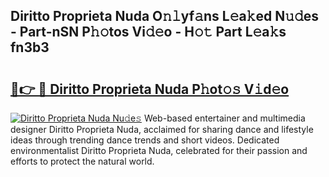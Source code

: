 ## Diritto Proprieta Nuda O𝚗𝚕yf𝚊ns L𝚎a𝚔ed N𝚞𝚍es - Part-nSN P𝚑𝚘tos Vi𝚍𝚎o - H𝚘𝚝 Part L𝚎a𝚔s fn3b3

# <h2><a href="http://kfbm07z.oniu.top/?m=Diritto+Proprieta+Nuda">🔗👉 🔴 Diritto Proprieta Nuda P𝚑ot𝚘𝚜 V𝚒d𝚎o</a></h2>

[![Diritto Proprieta Nuda Nu𝚍e𝚜](https://i.imgur.com/0qMVB7G.gif)](http://kfbm07z.oniu.top/?m=Diritto+Proprieta+Nuda)
Web-based entertainer and multimedia designer Diritto Proprieta Nuda, acclaimed for sharing dance and lifestyle ideas through trending dance trends and short videos. Dedicated environmentalist Diritto Proprieta Nuda, celebrated for their passion and efforts to protect the natural world.  
